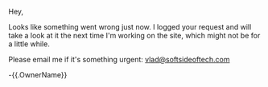 Hey,

Looks like something went wrong just now. I logged your request and will take a look at it the next time I'm working on the site, which might not be for a little while.

Please email me if it's something urgent:
vlad@softsideoftech.com

-{{.OwnerName}}